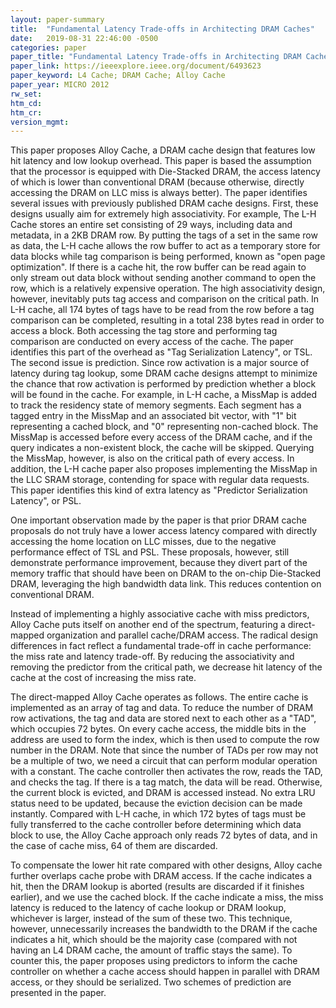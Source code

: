 ```yaml
---
layout: paper-summary
title:  "Fundamental Latency Trade-offs in Architecting DRAM Caches"
date:   2019-08-31 22:46:00 -0500
categories: paper
paper_title: "Fundamental Latency Trade-offs in Architecting DRAM Caches"
paper_link: https://ieeexplore.ieee.org/document/6493623
paper_keyword: L4 Cache; DRAM Cache; Alloy Cache
paper_year: MICRO 2012
rw_set: 
htm_cd: 
htm_cr: 
version_mgmt: 
---
```


This paper proposes Alloy Cache, a DRAM cache design that features low hit latency and low lookup overhead. This paper 
is based the assumption that the processor is equipped with Die-Stacked DRAM, the access latency of which is lower than 
conventional DRAM (because otherwise, directly accessing the DRAM on LLC miss is always better). The paper identifies 
several issues with previously published DRAM cache designs. First, these designs usually aim for extremely high associativity.
For example, The L-H Cache stores an entire set consisting of 29 ways, including data and metadata, in a 2KB DRAM row. 
By putting the tags of a set in the same row as data, the L-H cache allows the row buffer to act as a temporary store for 
data blocks while tag comparison is being performed, known as "open page optimization". If there is a cache hit, the row 
buffer can be read again to only stream out data block without sending another command to open the row, which is a relatively
expensive operation. The high associativity design, however, inevitably puts tag access and comparison on the critical path.
In L-H cache, all 174 bytes of tags have to be read from the row before a tag comparison can be completed, resulting in 
a total 238 bytes read in order to access a block. Both accessing the tag store and performing tag comparison are conducted
on every access of the cache. The paper identifies this part of the overhead as "Tag Serialization Latency", or TSL. The 
second issue is prediction. Since row activation is a major source of latency during tag lookup, some DRAM cache designs
attempt to minimize the chance that row activation is performed by prediction whether a block will be found in the cache.
For example, in L-H cache, a MissMap is added to track the residency state of memory segments. Each segment has a tagged 
entry in the MissMap and an associated bit vector, with "1" bit representing a cached block, and "0" representing non-cached
block. The MissMap is accessed before every access of the DRAM cache, and if the query indicates a non-existent block, the 
cache will be skipped. Querying the MissMap, however, is also on the critical path of every access. In addition, the L-H 
cache paper also proposes implementing the MissMap in the LLC SRAM storage, contending for space with regular data requests.
This paper identifies this kind of extra latency as "Predictor Serialization Latency", or PSL.

One important observation made by the paper is that prior DRAM cache proposals do not truly have a lower access latency
compared with directly accessing the home location on LLC misses, due to the negative performance effect of TSL and PSL. 
These proposals, however, still demonstrate performance improvement, because they divert part of the memory traffic 
that should have been on DRAM to the on-chip Die-Stacked DRAM, leveraging the high bandwidth data link. This reduces 
contention on conventional DRAM.

Instead of implementing a highly associative cache with miss predictors, Alloy Cache puts itself on another end of the 
spectrum, featuring a direct-mapped organization and parallel cache/DRAM access. The radical design differences in fact
reflect a fundamental trade-off in cache performance: the miss rate and latency trade-off. By reducing the associativity
and removing the predictor from the critical path, we decrease hit latency of the cache at the cost of increasing the miss
rate. 

The direct-mapped Alloy Cache operates as follows. The entire cache is implemented as an array of tag and data. To
reduce the number of DRAM row activations, the tag and data are stored next to each other as a "TAD", which occupies 72 
bytes. On every cache access, the middle bits in the address are used to form the index, which is then used to compute 
the row number in the DRAM. Note that since the number of TADs per row may not be a multiple of two, we need a circuit
that can perform modular operation with a constant. The cache controller then activates the row, reads the TAD, and 
checks the tag. If there is a tag match, the data will be read. Otherwise, the current block is evicted, and DRAM is 
accessed instead. No extra LRU status need to be updated, because the eviction decision can be made instantly. Compared
with L-H cache, in which 172 bytes of tags must be fully transferred to the cache controller before determining which
data block to use, the Alloy Cache approach only reads 72 bytes of data, and in the case of cache miss, 64 of them are 
discarded.

To compensate the lower hit rate compared with other designs, Alloy cache further overlaps cache probe with DRAM access.
If the cache indicates a hit, then the DRAM lookup is aborted (results are discarded if it finishes earlier), and we use
the cached block. If the cache indicate a miss, the miss latency is reduced to the latency of cache lookup or DRAM lookup,
whichever is larger, instead of the sum of these two. This technique, however, unnecessarily increases the bandwidth to 
the DRAM if the cache indicates a hit, which should be the majority case (compared with not having an L4 DRAM cache, the 
amount of traffic stays the same). To counter this, the paper proposes using predictors to inform the cache controller 
on whether a cache access should happen in parallel with DRAM access, or they should be serialized. Two schemes of prediction
are presented in the paper. 
